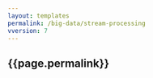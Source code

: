 ```yaml
---
layout: templates
permalink: /big-data/stream-processing
vversion: 7
---
```



## {{page.permalink}} 